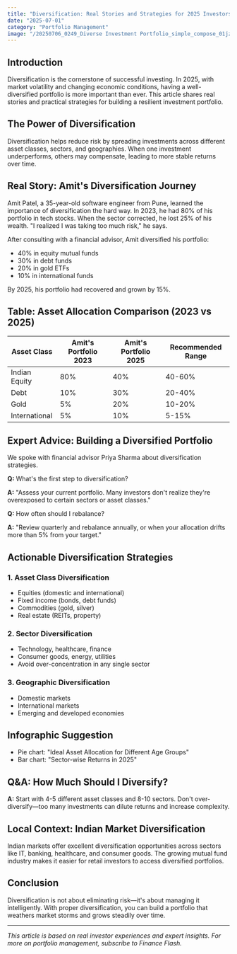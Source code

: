 ```yaml
---
title: "Diversification: Real Stories and Strategies for 2025 Investors"
date: "2025-07-01"
category: "Portfolio Management"
image: "/20250706_0249_Diverse Investment Portfolio_simple_compose_01jze77c1wf2yvvdnac4zxnkpj.png"
---
```


## Introduction

Diversification is the cornerstone of successful investing. In 2025, with market volatility and changing economic conditions, having a well-diversified portfolio is more important than ever. This article shares real stories and practical strategies for building a resilient investment portfolio.

## The Power of Diversification

Diversification helps reduce risk by spreading investments across different asset classes, sectors, and geographies. When one investment underperforms, others may compensate, leading to more stable returns over time.

## Real Story: Amit's Diversification Journey

Amit Patel, a 35-year-old software engineer from Pune, learned the importance of diversification the hard way. In 2023, he had 80% of his portfolio in tech stocks. When the sector corrected, he lost 25% of his wealth. "I realized I was taking too much risk," he says.

After consulting with a financial advisor, Amit diversified his portfolio:
- 40% in equity mutual funds
- 30% in debt funds
- 20% in gold ETFs
- 10% in international funds

By 2025, his portfolio had recovered and grown by 15%.

## Table: Asset Allocation Comparison (2023 vs 2025)

| Asset Class | Amit's Portfolio 2023 | Amit's Portfolio 2025 | Recommended Range |
|-------------|----------------------|----------------------|-------------------|
| Indian Equity | 80% | 40% | 40-60% |
| Debt | 10% | 30% | 20-40% |
| Gold | 5% | 20% | 10-20% |
| International | 5% | 10% | 5-15% |

## Expert Advice: Building a Diversified Portfolio

We spoke with financial advisor Priya Sharma about diversification strategies.

**Q:** What's the first step to diversification?

**A:** "Assess your current portfolio. Many investors don't realize they're overexposed to certain sectors or asset classes."

**Q:** How often should I rebalance?

**A:** "Review quarterly and rebalance annually, or when your allocation drifts more than 5% from your target."

## Actionable Diversification Strategies

### 1. Asset Class Diversification
- Equities (domestic and international)
- Fixed income (bonds, debt funds)
- Commodities (gold, silver)
- Real estate (REITs, property)

### 2. Sector Diversification
- Technology, healthcare, finance
- Consumer goods, energy, utilities
- Avoid over-concentration in any single sector

### 3. Geographic Diversification
- Domestic markets
- International markets
- Emerging and developed economies

## Infographic Suggestion

- Pie chart: "Ideal Asset Allocation for Different Age Groups"
- Bar chart: "Sector-wise Returns in 2025"

## Q&A: How Much Should I Diversify?

**A:** Start with 4-5 different asset classes and 8-10 sectors. Don't over-diversify—too many investments can dilute returns and increase complexity.

## Local Context: Indian Market Diversification

Indian markets offer excellent diversification opportunities across sectors like IT, banking, healthcare, and consumer goods. The growing mutual fund industry makes it easier for retail investors to access diversified portfolios.

## Conclusion

Diversification is not about eliminating risk—it's about managing it intelligently. With proper diversification, you can build a portfolio that weathers market storms and grows steadily over time.

---

*This article is based on real investor experiences and expert insights. For more on portfolio management, subscribe to Finance Flash.*
